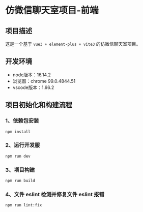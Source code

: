 # 仿微信聊天室项目-前端

## 项目描述

这是一个基于 `vue3 + element-plus + vite3` 的仿微信聊天室项目。

## 开发环境

* node版本：16.14.2
* 浏览器：chrome 99.0.4844.51
* vscode版本：1.66.2

## 项目初始化和构建流程

### 1、依赖包安装

```shell
npm install
```

### 2、运行开发服

```shell
npm run dev
```

### 3、项目构建

```shell
npm run build
```

### 4、文件 eslint 检测并修复文件 eslint 报错

```shell
npm run lint:fix
```
